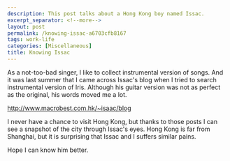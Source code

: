 ```yaml
---
description: This post talks about a Hong Kong boy named Issac.
excerpt_separator: <!--more-->
layout: post
permalink: /knowing-issac-a6703cfb8167
tags: work-life
categories: [Miscellaneous]
title: Knowing Issac
---
```

As a not-too-bad singer, I like to collect instrumental version of songs. And it was last summer that I came across Issac's blog when I tried to search instrumental version of Iris. Although his guitar version was not as perfect as the original, his words moved me a lot.

http://www.macrobest.com.hk/~isaac/blog

I never have a chance to visit Hong Kong, but thanks to those posts I can see a snapshot of the city through Issac's eyes. Hong Kong is far from Shanghai, but it is surprising that Issac and I suffers similar pains.

Hope I can know him better.
<!--more-->